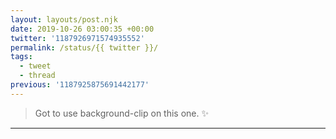 ```yaml
---
layout: layouts/post.njk
date: 2019-10-26 03:00:35 +00:00
twitter: '1187926971574935552'
permalink: /status/{{ twitter }}/
tags: 
  - tweet
  - thread
previous: '1187925875691442177'
---
```


> Got to use background-clip on this one. ✨

---

